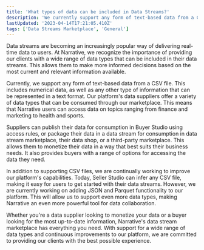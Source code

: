 ```yaml
---
title: 'What types of data can be included in Data Streams?'
description: 'We currently support any form of text-based data from a CSV file. '
lastUpdated: '2023-04-14T17:21:05.410Z'
tags: ['Data Streams Marketplace', 'General']
---
```

Data streams are becoming an increasingly popular way of delivering real-time data to users. At Narrative, we recognize the importance of providing our clients with a wide range of data types that can be included in their data streams. This allows them to make more informed decisions based on the most current and relevant information available.

Currently, we support any form of text-based data from a CSV file. This includes numerical data, as well as any other type of information that can be represented in a text format. Our platform's data suppliers offer a variety of data types that can be consumed through our marketplace. This means that Narrative users can access data on topics ranging from finance and marketing to health and sports.

Suppliers can publish their data for consumption in Buyer Studio using access rules, or package their data in a data stream for consumption in data stream marketplace, their data shop, or a third-party marketplace. This allows them to monetize their data in a way that best suits their business needs. It also provides buyers with a range of options for accessing the data they need.

In addition to supporting CSV files, we are continually working to improve our platform's capabilities. Today, Seller Studio can infer any CSV file, making it easy for users to get started with their data streams. However, we are currently working on adding JSON and Parquet functionality to our platform. This will allow us to support even more data types, making Narrative an even more powerful tool for data collaboration.

Whether you're a data supplier looking to monetize your data or a buyer looking for the most up-to-date information, Narrative's data stream marketplace has everything you need. With support for a wide range of data types and continuous improvements to our platform, we are committed to providing our clients with the best possible experience.
